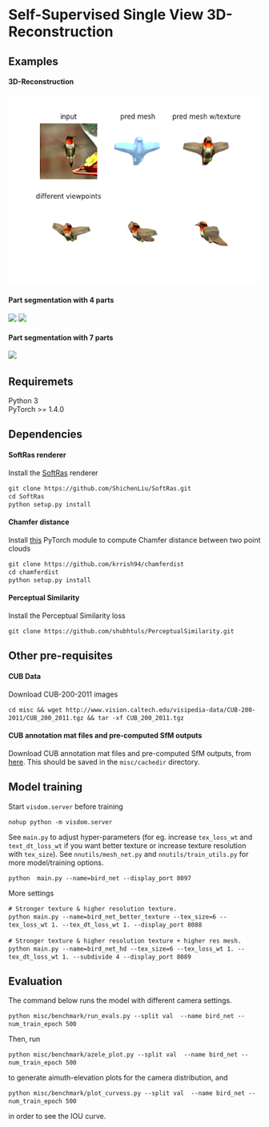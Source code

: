 # Self-Supervised Single View 3D-Reconstruction

## Examples
#### 3D-Reconstruction
![plot](examples/recon_pic.png)

#### Part segmentation with 4 parts
<img src="examples/part_seg1.gif" width="425"/> <img src="examples/part_seg2.gif" width="425"/> 

#### Part segmentation with 7 parts
<img src="examples/part_seg3.gif" width="425"/> 

## Requiremets
Python 3 \
PyTorch >= 1.4.0

## Dependencies
#### SoftRas renderer
Install the [SoftRas](https://arxiv.org/abs/1904.01786) renderer
```
git clone https://github.com/ShichenLiu/SoftRas.git
cd SoftRas
python setup.py install
```
#### Chamfer distance
Install [this](https://github.com/krrish94/chamferdist) PyTorch module to compute Chamfer distance between two point clouds
```
git clone https://github.com/krrish94/chamferdist
cd chamferdist
python setup.py install
```
#### Perceptual Similarity
Install the Perceptual Similarity loss
```
git clone https://github.com/shubhtuls/PerceptualSimilarity.git
```

## Other pre-requisites
#### CUB Data
Download CUB-200-2011 images
```
cd misc && wget http://www.vision.caltech.edu/visipedia-data/CUB-200-2011/CUB_200_2011.tgz && tar -xf CUB_200_2011.tgz
```
#### CUB annotation mat files and pre-computed SfM outputs
Download CUB annotation mat files and pre-computed SfM outputs, from [here](https://drive.google.com/file/d/1Zr4ZN5Hbev2epLn0v2sHYVdyUAJt_dZB/view?usp=sharing). This should be saved in the ``misc/cachedir`` directory.

## Model training
Start `visdom.server` before training
```
nohup python -m visdom.server
```
See `main.py` to adjust hyper-parameters (for eg. increase `tex_loss_wt` and `text_dt_loss_wt` if you want better texture or increase texture resolution with `tex_size`). See `nnutils/mesh_net.py` and `nnutils/train_utils.py` for more model/training options.
```
python  main.py --name=bird_net --display_port 8097
```
More settings
```
# Stronger texture & higher resolution texture.
python main.py --name=bird_net_better_texture --tex_size=6 --tex_loss_wt 1. --tex_dt_loss_wt 1. --display_port 8088

# Stronger texture & higher resolution texture + higher res mesh. 
python main.py --name=bird_net_hd --tex_size=6 --tex_loss_wt 1. --tex_dt_loss_wt 1. --subdivide 4 --display_port 8089
```

## Evaluation
The command below runs the model with different camera settings.
```
python misc/benchmark/run_evals.py --split val  --name bird_net --num_train_epoch 500
```
Then, run 
```
python misc/benchmark/azele_plot.py --split val  --name bird_net --num_train_epoch 500
```
to generate aimuth-elevation plots for the camera distribution, and
```
python misc/benchmark/plot_curvess.py --split val  --name bird_net --num_train_epoch 500
```
in order to see the IOU curve.

